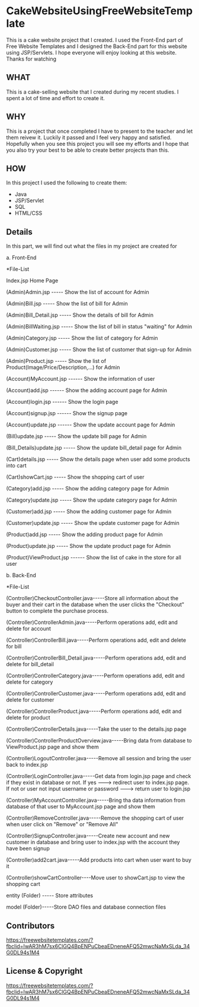 # CakeWebsiteUsingFreeWebsiteTemplate

This is a cake website project that I created. I used the Front-End part of Free Website Templates and I designed the Back-End part for this website using JSP/Servlets. I hope everyone will enjoy looking at this website. Thanks for watching

## WHAT
This is a cake-selling website that I created during my recent studies. I spent a lot of time and effort to create it. 

## WHY
This is a project that once completed I have to present to the teacher and let them reivew it. Luckily it passed and I feel very happy and satisfied. Hopefully when you see this project you will see my efforts and I hope that you also try your best to be able to create better projects than this.

## HOW

In this project I used the following to create them: 
+ Java
+ JSP/Servlet
+ SQL
+ HTML/CSS

## Details
In this part, we will find out what the files in my project are created for

a. Front-End

*File-List

Index.jsp          Home Page

(Admin)Admin.jsp    -----         Show the list of account for Admin

(Admin)Bill.jsp     -----         Show the list of bill for Admin

(Admin)Bill_Detail.jsp	-----	   Show the details of bill for Admin

(Admin)BillWaiting.jsp	-----	   Show the list of bill in status "waiting" for Admin

(Admin)Category.jsp     -----     Show the list of category for Admin                                          

(Admin)Customer.jsp	    -----     Show the list of customer that sign-up for Admin

(Admin)Product.jsp		-----      Show the list of Product(Image/Price/Description,...) for Admin

(Account)MyAccount.jsp		 ------  Show the information of user

(Account)add.jsp		------	       Show the adding account page for Admin

(Account)login.jsp		    ------   Show the login page

(Account)signup.jsp		 ------      Show the signup page

(Account)update.jsp		------       Show the update account page for Admin

(Bill)update.jsp    -----  Show the update bill page for Admin

(Bill_Details)update.jsp    -----  Show the update bill_detail page for Admin

(Cart)details.jsp ----- Show the details page when user add some products into cart

(Cart)showCart.jsp ----- Show the shopping cart of user

(Category)add.jsp  ----- Show the adding category page for Admin

(Category)update.jsp ----- Show the update category page for Admin

(Customer)add.jsp  ----- Show the adding customer page for Admin

(Customer)update.jsp ----- Show the update customer page for Admin

(Product)add.jsp  ----- Show the adding product page for Admin

(Product)update.jsp ----- Show the update product page for Admin

(Product)ViewProduct.jsp ------ Show the list of cake in the store for all user 



b. Back-End

*File-List

(Controller)CheckoutController.java-----Store all information about the buyer and their cart in the database when the user clicks the "Checkout" button to complete the purchase process.

(Controller)ControllerAdmin.java-----Perform operations add, edit and delete for account

(Controller)ControllerBill.java-----Perform operations add, edit and delete for bill

(Controller)ControllerBill_Detail.java-----Perform operations add, edit and delete for bill_detail

(Controller)ControllerCategory.java-----Perform operations add, edit and delete for category

(Controller)ControllerCustomer.java-----Perform operations add, edit and delete for customer

(Controller)ControllerProduct.java-----Perform operations add, edit and delete for product

(Controller)ControllerDetails.java-----Take the user to the details.jsp page

(Controller)ControllerProductOverview.java-----Bring data from database to ViewProduct.jsp page and show them

(Controller)LogoutController.java-----Remove all session and bring the user back to index.jsp

(Controller)LoginController.java-----Get data from login.jsp page and check if they exist in database or not. If yes ---> redirect user to index.jsp page. If not or user not input username or password ---> return user to login.jsp

(Controller)MyAccountController.java-----Bring tha data information from database of that user to MyAccount.jsp page and show them

(Controller)RemoveController.java-----Remove the shopping cart of user when user click on "Remove" or "Remove All"

(Controller)SignupController.java-----Create new account and new customer in database and bring user to index.jsp with the account they have been signup

(Controller)add2cart.java-----Add products into cart when user want to buy it

(Controller)showCartController----Move user to showCart.jsp to view the shopping cart

entity (Folder) ----- Store attributes

model (Folder)-----Store DAO files and database connection files


## Contributors 
https://freewebsitetemplates.com/?fbclid=IwAR3hM7sx6ClGQ4BpENPuCbeaEDneneAFQ52mwcNaMxSLda_34G0DL94s1M4

## License & Copyright
https://freewebsitetemplates.com/?fbclid=IwAR3hM7sx6ClGQ4BpENPuCbeaEDneneAFQ52mwcNaMxSLda_34G0DL94s1M4






